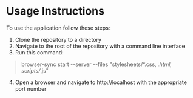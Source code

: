 # Usage Instructions

To use the application follow these steps:

1. Clone the repository to a directory
2. Navigate to the root of the repository with a command line interface
3. Run this command:
 > browser-sync start --server --files "stylesheets/*.css, *.html, scripts/*.js"
4. Open a browser and navigate to http://localhost with the appropriate port number
